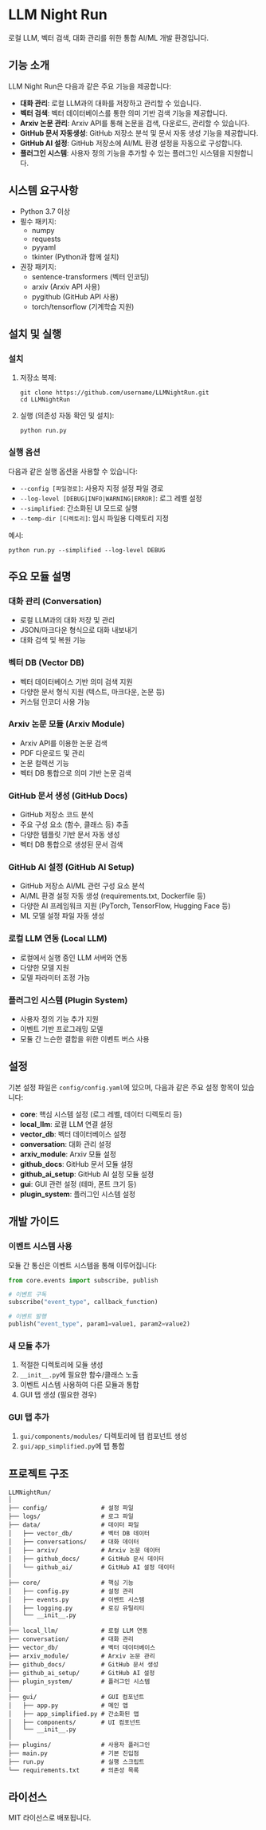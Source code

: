 # LLM Night Run

로컬 LLM, 벡터 검색, 대화 관리를 위한 통합 AI/ML 개발 환경입니다.

## 기능 소개

LLM Night Run은 다음과 같은 주요 기능을 제공합니다:

- **대화 관리**: 로컬 LLM과의 대화를 저장하고 관리할 수 있습니다.
- **벡터 검색**: 벡터 데이터베이스를 통한 의미 기반 검색 기능을 제공합니다.
- **Arxiv 논문 관리**: Arxiv API를 통해 논문을 검색, 다운로드, 관리할 수 있습니다.
- **GitHub 문서 자동생성**: GitHub 저장소 분석 및 문서 자동 생성 기능을 제공합니다.
- **GitHub AI 설정**: GitHub 저장소에 AI/ML 환경 설정을 자동으로 구성합니다.
- **플러그인 시스템**: 사용자 정의 기능을 추가할 수 있는 플러그인 시스템을 지원합니다.

## 시스템 요구사항

- Python 3.7 이상
- 필수 패키지:
  - numpy
  - requests
  - pyyaml
  - tkinter (Python과 함께 설치)
- 권장 패키지:
  - sentence-transformers (벡터 인코딩)
  - arxiv (Arxiv API 사용)
  - pygithub (GitHub API 사용)
  - torch/tensorflow (기계학습 지원)

## 설치 및 실행

### 설치

1. 저장소 복제:
   ```
   git clone https://github.com/username/LLMNightRun.git
   cd LLMNightRun
   ```

2. 실행 (의존성 자동 확인 및 설치):
   ```
   python run.py
   ```

### 실행 옵션

다음과 같은 실행 옵션을 사용할 수 있습니다:

- `--config [파일경로]`: 사용자 지정 설정 파일 경로
- `--log-level [DEBUG|INFO|WARNING|ERROR]`: 로그 레벨 설정
- `--simplified`: 간소화된 UI 모드로 실행
- `--temp-dir [디렉토리]`: 임시 파일용 디렉토리 지정

예시:
```
python run.py --simplified --log-level DEBUG
```

## 주요 모듈 설명

### 대화 관리 (Conversation)

- 로컬 LLM과의 대화 저장 및 관리
- JSON/마크다운 형식으로 대화 내보내기
- 대화 검색 및 복원 기능

### 벡터 DB (Vector DB)

- 벡터 데이터베이스 기반 의미 검색 지원
- 다양한 문서 형식 지원 (텍스트, 마크다운, 논문 등)
- 커스텀 인코더 사용 가능

### Arxiv 논문 모듈 (Arxiv Module)

- Arxiv API를 이용한 논문 검색
- PDF 다운로드 및 관리
- 논문 컬렉션 기능
- 벡터 DB 통합으로 의미 기반 논문 검색

### GitHub 문서 생성 (GitHub Docs)

- GitHub 저장소 코드 분석
- 주요 구성 요소 (함수, 클래스 등) 추출
- 다양한 템플릿 기반 문서 자동 생성
- 벡터 DB 통합으로 생성된 문서 검색

### GitHub AI 설정 (GitHub AI Setup)

- GitHub 저장소 AI/ML 관련 구성 요소 분석
- AI/ML 환경 설정 자동 생성 (requirements.txt, Dockerfile 등)
- 다양한 AI 프레임워크 지원 (PyTorch, TensorFlow, Hugging Face 등)
- ML 모델 설정 파일 자동 생성

### 로컬 LLM 연동 (Local LLM)

- 로컬에서 실행 중인 LLM 서버와 연동
- 다양한 모델 지원
- 모델 파라미터 조정 가능

### 플러그인 시스템 (Plugin System)

- 사용자 정의 기능 추가 지원
- 이벤트 기반 프로그래밍 모델
- 모듈 간 느슨한 결합을 위한 이벤트 버스 사용

## 설정

기본 설정 파일은 `config/config.yaml`에 있으며, 다음과 같은 주요 설정 항목이 있습니다:

- **core**: 핵심 시스템 설정 (로그 레벨, 데이터 디렉토리 등)
- **local_llm**: 로컬 LLM 연결 설정
- **vector_db**: 벡터 데이터베이스 설정
- **conversation**: 대화 관리 설정
- **arxiv_module**: Arxiv 모듈 설정
- **github_docs**: GitHub 문서 모듈 설정
- **github_ai_setup**: GitHub AI 설정 모듈 설정
- **gui**: GUI 관련 설정 (테마, 폰트 크기 등)
- **plugin_system**: 플러그인 시스템 설정

## 개발 가이드

### 이벤트 시스템 사용

모듈 간 통신은 이벤트 시스템을 통해 이루어집니다:

```python
from core.events import subscribe, publish

# 이벤트 구독
subscribe("event_type", callback_function)

# 이벤트 발행
publish("event_type", param1=value1, param2=value2)
```

### 새 모듈 추가

1. 적절한 디렉토리에 모듈 생성
2. `__init__.py`에 필요한 함수/클래스 노출
3. 이벤트 시스템 사용하여 다른 모듈과 통합
4. GUI 탭 생성 (필요한 경우)

### GUI 탭 추가

1. `gui/components/modules/` 디렉토리에 탭 컴포넌트 생성
2. `gui/app_simplified.py`에 탭 통합

## 프로젝트 구조

```
LLMNightRun/
│
├── config/               # 설정 파일
├── logs/                 # 로그 파일
├── data/                 # 데이터 파일
│   ├── vector_db/        # 벡터 DB 데이터
│   ├── conversations/    # 대화 데이터
│   ├── arxiv/            # Arxiv 논문 데이터
│   ├── github_docs/      # GitHub 문서 데이터
│   └── github_ai/        # GitHub AI 설정 데이터
│
├── core/                 # 핵심 기능
│   ├── config.py         # 설정 관리
│   ├── events.py         # 이벤트 시스템
│   ├── logging.py        # 로깅 유틸리티
│   └── __init__.py
│
├── local_llm/            # 로컬 LLM 연동
├── conversation/         # 대화 관리
├── vector_db/            # 벡터 데이터베이스
├── arxiv_module/         # Arxiv 논문 관리
├── github_docs/          # GitHub 문서 생성
├── github_ai_setup/      # GitHub AI 설정
├── plugin_system/        # 플러그인 시스템
│
├── gui/                  # GUI 컴포넌트
│   ├── app.py            # 메인 앱
│   ├── app_simplified.py # 간소화된 앱
│   ├── components/       # UI 컴포넌트
│   └── __init__.py
│
├── plugins/              # 사용자 플러그인
├── main.py               # 기본 진입점
├── run.py                # 실행 스크립트
└── requirements.txt      # 의존성 목록
```

## 라이선스

MIT 라이선스로 배포됩니다.
